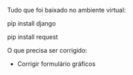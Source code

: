 Tudo que foi baixado no ambiente virtual:

pip install django

pip install request



O que precisa ser corrigido:

- Corrigir formulário gráficos
